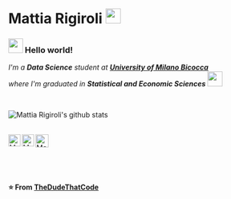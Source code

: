 # Mattia Rigiroli <img src="https://github.com/TheDudeThatCode/TheDudeThatCode/blob/master/Assets/Rocket.gif" width="30px">

### <img src="https://github.com/TheDudeThatCode/TheDudeThatCode/blob/master/Assets/Hi.gif" width="29px"> Hello world!

<p>
  <em>
    I'm a <b>Data Science</b> student at <a href="https://www.unimib.it/"> <b>University of Milano Bicocca</b></a> <br> where I'm graduated in <b>Statistical and         Economic Sciences</b> <img src="https://github.com/TheDudeThatCode/TheDudeThatCode/blob/master/Assets/Medal.gif" width="30px"><br>
  </em>  
</p>


<br>


![Mattia Rigiroli's github stats](https://github-readme-stats.vercel.app/api?username=MattiaRigi97&show_icons=true&hide_border=true)

<br>

  <a href="https://in.linkedin.com/in/mattia-rigiroli-377a77136/">
    <img align="left" alt="Mattia Rigiroli | Linkedin" width="24px" src="https://github.com/TheDudeThatCode/TheDudeThatCode/blob/master/Assets/Linkedin.svg" />
  </a>
  <a href="https://www.instagram.com/mattiarigiroli/">
    <img align="left" alt="Mattia Rigiroli | Instagram" width="24px" src="https://github.com/TheDudeThatCode/TheDudeThatCode/blob/master/Assets/Instagram.svg" />
  </a>
  <a href="mailto:mattiarigiroli@gmail.com">
    <img align="left" alt="Mattia Rigiroli | Gmail" width="26px" src="https://github.com/TheDudeThatCode/TheDudeThatCode/blob/master/Assets/Gmail.svg" />
  </a>

<br><br><br><br>

**⭐️ From [TheDudeThatCode](https://github.com/TheDudeThatCode)**
